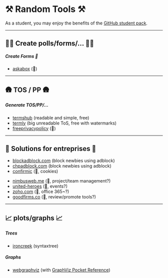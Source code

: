 # ⚒️ Random Tools ⚒️

As a student, you may enjoy the benefits of the [GitHub student pack](https://education.github.com/pack).

<hr class="sep-both">

## 🧑‍🏫 Create polls/forms/... 🧑‍🏫

<div class="row row-cols-md-2 mt-3"><div>

##### Create Forms 📃

* [askabox](https://askabox.com/) (👻)
</div><div>
</div></div>

<hr class="sep-both">

## 🛖 TOS / PP 🛖

<div class="row row-cols-md-2 mt-4"><div>

##### Generate TOS/PP/...

* [termshub](https://termshub.io/) (readable and simple, free)
* [termly](https://termly.io/) (big unreadable ToS, free with watermarks)
* [freeprivacypolicy](https://www.freeprivacypolicy.com/) (👻)
</div><div>
</div></div>

<hr class="sep-both">

##  🏢 Solutions for entreprises 🏢

<div class="row row-cols-md-2 mt-3"><div>

* [blockadblock.com](https://blockadblock.com/) (block newbies using adblock)
* [chpadblock.com](https://chpadblock.com/) (block newbies using adblock)
* [confirmic](https://landing.confirmic.com/) (👻, cookies)
</div><div>

* [nimbusweb.me](https://nimbusweb.me/) (👻, project/team management?)
* [united-heroes](https://www.united-heroes.com/) (👻, events?)
* [zoho.com](https://www.zoho.com/office/) (👻, office 365~?)
* [goodfirms.co](https://www.goodfirms.co/) (👻, review/promote tools?)
</div></div>

<hr class="sep-both">

##  📈 plots/graphs 📈

<div class="row row-cols-md-2 mt-4"><div>

##### Trees

* [ironcreek](https://ironcreek.net/syntaxtree/)  (syntaxtree)

##### Graphs

* [webgraphviz](http://webgraphviz.com/) (with [GraphViz Pocket Reference](https://graphs.grevian.org/example))
</div><div>
</div></div>